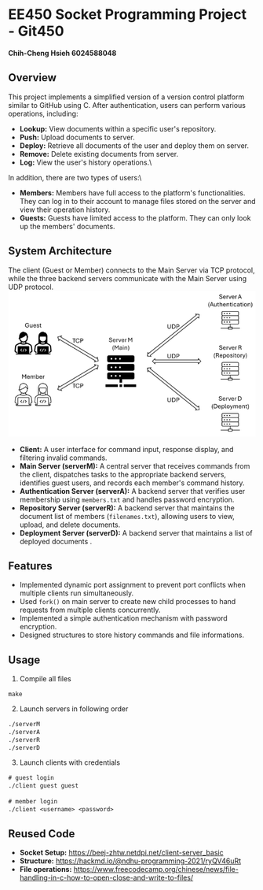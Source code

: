 # EE450 Socket Programming Project - Git450
**Chih-Cheng Hsieh 6024588048**

## Overview
This project implements a simplified version of a version control platform similar to GitHub using C. After authentication, users can perform various operations, including:

* **Lookup:** View documents within a specific user's repository.
* **Push:** Upload documents to server.
* **Deploy:** Retrieve all documents of the user and deploy them on server.
* **Remove:** Delete existing documents from server.
* **Log:** View the user's history operations.\

In addition, there are two types of users:\

* **Members:** Members have full access to the platform's functionalities. They can log in to their account to manage files stored on the server and view their operation history.
* **Guests:** Guests have limited access to the platform. They can only look up the members' documents.

## System Architecture
The client (Guest or Member) connects to the Main Server via TCP protocol, while the three backend servers communicate with the Main Server using UDP protocol.
![Example Image](img/1.png)
* **Client:** A user interface for command input, response display, and filtering invalid commands.
* **Main Server (serverM):** A central server that receives commands from the client, dispatches tasks to the appropriate backend servers, identifies guest users, and records each member's command history.
* **Authentication Server (serverA):** A backend server that verifies user membership using `members.txt` and handles password encryption.
* **Repository Server (serverR):** A backend server that maintains the document list of members (`filenames.txt`), allowing users to view, upload, and delete documents.
* **Deployment Server (serverD):** A backend server that maintains a list of deployed documents .

## Features
* Implemented dynamic port assignment to prevent port conflicts when multiple clients run simultaneously.
* Used `fork()` on main server to create new child processes to hand requests from multiple clients concurrently.
* Implemented a simple authentication mechanism with password encryption.
* Designed structures to store history commands and file informations.

## Usage
1. Compile all files
```
make
```
2. Launch servers in following order
```
./serverM
./serverA
./serverR
./serverD
```
3. Launch clients with credentials

```
# guest login
./client guest guest

# member login
./client <username> <password>
```

## Reused Code
* **Socket Setup:** https://beej-zhtw.netdpi.net/client-server_basic
* **Structure:** https://hackmd.io/@ndhu-programming-2021/ryQV46uRt
* **File operations:** https://www.freecodecamp.org/chinese/news/file-handling-in-c-how-to-open-close-and-write-to-files/
